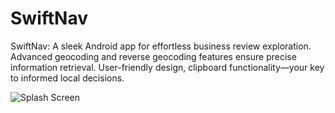 # SwiftNav
 SwiftNav: A sleek Android app for effortless business review exploration. Advanced geocoding and reverse geocoding features ensure precise information retrieval. User-friendly design, clipboard functionality—your key to informed local decisions.


![Splash Screen](https://github.com/vm-123-prog/SwiftNav/assets/79893441/49df8aa0-8617-4f47-8e65-c90734d4d114)
